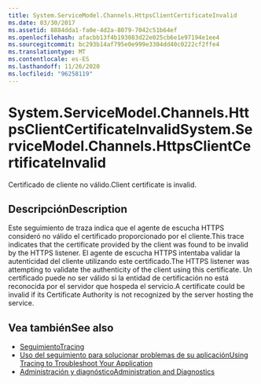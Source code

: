 ```yaml
---
title: System.ServiceModel.Channels.HttpsClientCertificateInvalid
ms.date: 03/30/2017
ms.assetid: 8884dda1-fa0e-4d2a-8079-7042c51b64ef
ms.openlocfilehash: afacbb13f4b193083d22e025cb6e1e97194e1ee4
ms.sourcegitcommit: bc293b14af795e0e999e3304dd40c0222cf2ffe4
ms.translationtype: MT
ms.contentlocale: es-ES
ms.lasthandoff: 11/26/2020
ms.locfileid: "96258119"
---
```

# <a name="systemservicemodelchannelshttpsclientcertificateinvalid"></a><span data-ttu-id="b79ad-102">System.ServiceModel.Channels.HttpsClientCertificateInvalid</span><span class="sxs-lookup"><span data-stu-id="b79ad-102">System.ServiceModel.Channels.HttpsClientCertificateInvalid</span></span>

<span data-ttu-id="b79ad-103">Certificado de cliente no válido.</span><span class="sxs-lookup"><span data-stu-id="b79ad-103">Client certificate is invalid.</span></span>  
  
## <a name="description"></a><span data-ttu-id="b79ad-104">Descripción</span><span class="sxs-lookup"><span data-stu-id="b79ad-104">Description</span></span>  

 <span data-ttu-id="b79ad-105">Este seguimiento de traza indica que el agente de escucha HTTPS consideró no válido el certificado proporcionado por el cliente.</span><span class="sxs-lookup"><span data-stu-id="b79ad-105">This trace indicates that the certificate provided by the client was found to be invalid by the HTTPS listener.</span></span> <span data-ttu-id="b79ad-106">El agente de escucha HTTPS intentaba validar la autenticidad del cliente utilizando este certificado.</span><span class="sxs-lookup"><span data-stu-id="b79ad-106">The HTTPS listener was attempting to validate the authenticity of the client using this certificate.</span></span> <span data-ttu-id="b79ad-107">Un certificado puede no ser válido si la entidad de certificación no está reconocida por el servidor que hospeda el servicio.</span><span class="sxs-lookup"><span data-stu-id="b79ad-107">A certificate could be invalid if its Certificate Authority is not recognized by the server hosting the service.</span></span>  
  
## <a name="see-also"></a><span data-ttu-id="b79ad-108">Vea también</span><span class="sxs-lookup"><span data-stu-id="b79ad-108">See also</span></span>

- [<span data-ttu-id="b79ad-109">Seguimiento</span><span class="sxs-lookup"><span data-stu-id="b79ad-109">Tracing</span></span>](index.md)
- [<span data-ttu-id="b79ad-110">Uso del seguimiento para solucionar problemas de su aplicación</span><span class="sxs-lookup"><span data-stu-id="b79ad-110">Using Tracing to Troubleshoot Your Application</span></span>](using-tracing-to-troubleshoot-your-application.md)
- [<span data-ttu-id="b79ad-111">Administración y diagnóstico</span><span class="sxs-lookup"><span data-stu-id="b79ad-111">Administration and Diagnostics</span></span>](../index.md)
